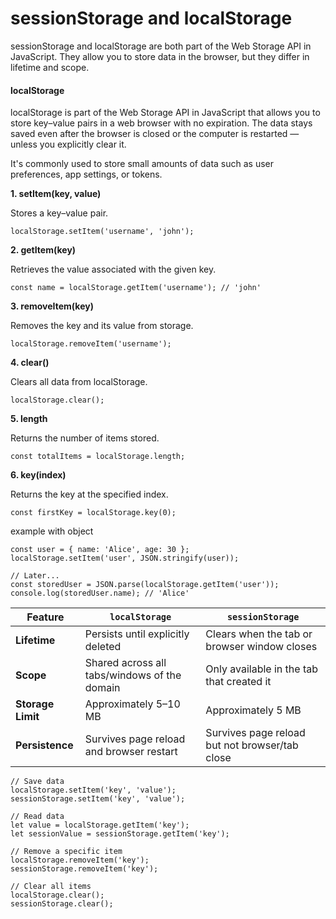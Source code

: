 # sessionStorage and localStorage

sessionStorage and localStorage are both part of the Web Storage API in JavaScript. They allow you to store data in the browser, but they differ in lifetime and scope.

#### **localStorage**

localStorage is part of the Web Storage API in JavaScript that allows you to store key–value pairs in a web browser with no expiration. The data stays saved even after the browser is closed or the computer is restarted — unless you explicitly clear it.

It's commonly used to store small amounts of data such as user preferences, app settings, or tokens.

**1. setItem(key, value)**

Stores a key–value pair.
```
localStorage.setItem('username', 'john');
```

**2. getItem(key)**

Retrieves the value associated with the given key.
```
const name = localStorage.getItem('username'); // 'john'
```

**3. removeItem(key)**

Removes the key and its value from storage.
```
localStorage.removeItem('username');
```

**4. clear()**

Clears all data from localStorage.
```
localStorage.clear();
```

**5. length**

Returns the number of items stored.
```
const totalItems = localStorage.length;
```

**6. key(index)**

Returns the key at the specified index.
```
const firstKey = localStorage.key(0);
```

example with object
```
const user = { name: 'Alice', age: 30 };
localStorage.setItem('user', JSON.stringify(user));

// Later...
const storedUser = JSON.parse(localStorage.getItem('user'));
console.log(storedUser.name); // 'Alice'
```


| Feature          | `localStorage`                             | `sessionStorage`                           |
|------------------|--------------------------------------------|---------------------------------------------|
| **Lifetime**     | Persists until explicitly deleted           | Clears when the tab or browser window closes |
| **Scope**        | Shared across all tabs/windows of the domain| Only available in the tab that created it    |
| **Storage Limit**| Approximately 5–10 MB                       | Approximately 5 MB                           |
| **Persistence**  | Survives page reload and browser restart   | Survives page reload but not browser/tab close |

```
// Save data
localStorage.setItem('key', 'value');
sessionStorage.setItem('key', 'value');

// Read data
let value = localStorage.getItem('key');
let sessionValue = sessionStorage.getItem('key');

// Remove a specific item
localStorage.removeItem('key');
sessionStorage.removeItem('key');

// Clear all items
localStorage.clear();
sessionStorage.clear();
```
